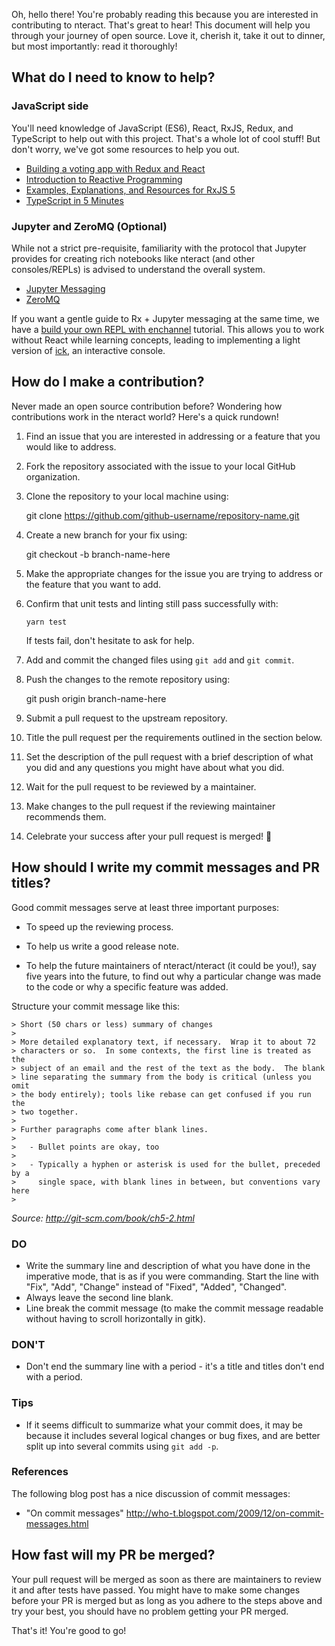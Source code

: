 Oh, hello there! You're probably reading this because you are interested in
contributing to nteract. That's great to hear! This document will help you
through your journey of open source. Love it, cherish it, take it out to
dinner, but most importantly: read it thoroughly!

## What do I need to know to help?

### JavaScript side

You'll need knowledge of JavaScript (ES6), React, RxJS, Redux, and TypeScript to
help out with this project. That's a whole lot of cool stuff! But don't worry,
we've got some resources to help you out.

- [Building a voting app with Redux and React](http://teropa.info/blog/2015/09/10/full-stack-redux-tutorial.html)
- [Introduction to Reactive Programming](https://gist.github.com/staltz/868e7e9bc2a7b8c1f754)
- [Examples, Explanations, and Resources for RxJS 5](https://github.com/btroncone/learn-rxjs)
- [TypeScript in 5 Minutes](https://www.typescriptlang.org/docs/handbook/typescript-in-5-minutes.html)

### Jupyter and ZeroMQ (Optional)

While not a strict pre-requisite, familiarity with the protocol that Jupyter
provides for creating rich notebooks like nteract (and other consoles/REPLs) is
advised to understand the overall system.

- [Jupyter Messaging](http://jupyter-client.readthedocs.org/en/latest/messaging.html)
- [ZeroMQ](http://zguide.zeromq.org/page:all)

If you want a gentle guide to Rx + Jupyter messaging at the same time, we have
a [build your own REPL with enchannel](https://github.com/nteract/docs-old/blob/master/enchannel/build-your-own-repl.md)
tutorial. This allows you to work without React while learning concepts,
leading to implementing a light version of [ick](https://github.com/nteract/ick),
an interactive console.

## How do I make a contribution?

Never made an open source contribution before? Wondering how contributions work
in the nteract world? Here's a quick rundown!

1.  Find an issue that you are interested in addressing or a feature that you
    would like to address.
2.  Fork the repository associated with the issue to your local GitHub
    organization.
3.  Clone the repository to your local machine using:

    git clone https://github.com/github-username/repository-name.git

4.  Create a new branch for your fix using:

    git checkout -b branch-name-here

5.  Make the appropriate changes for the issue you are trying to address or the
    feature that you want to add.
6.  Confirm that unit tests and linting still pass successfully with:

        yarn test

    If tests fail, don't hesitate to ask for help.

7.  Add and commit the changed files using `git add` and `git commit`.
8.  Push the changes to the remote repository using:

    git push origin branch-name-here

9.  Submit a pull request to the upstream repository.
10. Title the pull request per the requirements outlined in the section below.
11. Set the description of the pull request with a brief description of what you
    did and any questions you might have about what you did.
12. Wait for the pull request to be reviewed by a maintainer.
13. Make changes to the pull request if the reviewing maintainer recommends
    them.
14. Celebrate your success after your pull request is merged! :tada:

## How should I write my commit messages and PR titles?

Good commit messages serve at least three important purposes:

- To speed up the reviewing process.

- To help us write a good release note.

- To help the future maintainers of nteract/nteract (it could be you!), say
  five years into the future, to find out why a particular change was made to
  the code or why a specific feature was added.

Structure your commit message like this:

```
> Short (50 chars or less) summary of changes
>
> More detailed explanatory text, if necessary.  Wrap it to about 72
> characters or so.  In some contexts, the first line is treated as the
> subject of an email and the rest of the text as the body.  The blank
> line separating the summary from the body is critical (unless you omit
> the body entirely); tools like rebase can get confused if you run the
> two together.
>
> Further paragraphs come after blank lines.
>
>   - Bullet points are okay, too
>
>   - Typically a hyphen or asterisk is used for the bullet, preceded by a
>     single space, with blank lines in between, but conventions vary here
>
```

_Source: http://git-scm.com/book/ch5-2.html_

### DO

- Write the summary line and description of what you have done in the
  imperative mode, that is as if you were commanding. Start the line
  with "Fix", "Add", "Change" instead of "Fixed", "Added", "Changed".
- Always leave the second line blank.
- Line break the commit message (to make the commit message readable
  without having to scroll horizontally in gitk).

### DON'T

- Don't end the summary line with a period - it's a title and titles don't end
  with a period.

### Tips

- If it seems difficult to summarize what your commit does, it may be because it
  includes several logical changes or bug fixes, and are better split up into
  several commits using `git add -p`.

### References

The following blog post has a nice discussion of commit messages:

- "On commit messages" http://who-t.blogspot.com/2009/12/on-commit-messages.html

## How fast will my PR be merged?

Your pull request will be merged as soon as there are maintainers to review it
and after tests have passed. You might have to make some changes before your
PR is merged but as long as you adhere to the steps above and try your best,
you should have no problem getting your PR merged.

That's it! You're good to go!
